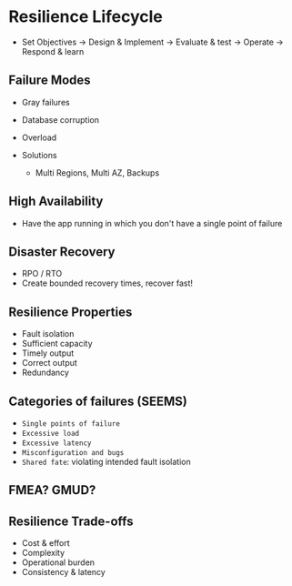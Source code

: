 # Resilience Lifecycle

- Set Objectives -> Design & Implement -> Evaluate & test -> Operate -> Respond & learn

## Failure Modes

- Gray failures
- Database corruption
- Overload

- Solutions
  - Multi Regions, Multi AZ, Backups

## High Availability

- Have the app running in which you don't have a single point of failure

## Disaster Recovery

- RPO / RTO
- Create bounded recovery times, recover fast!

## Resilience Properties

- Fault isolation
- Sufficient capacity
- Timely output
- Correct output
- Redundancy

## Categories of failures (SEEMS)

- `Single points of failure`
- `Excessive load`
- `Excessive latency`
- `Misconfiguration and bugs`
- `Shared fate`: violating intended fault isolation

## FMEA? GMUD?

## Resilience Trade-offs

- Cost & effort
- Complexity
- Operational burden
- Consistency & latency

